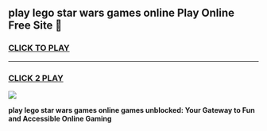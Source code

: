 
## play lego star wars games online Play Online Free Site 👋
<h3>
<a href="https://download.freeplayer.one?title=play_lego_star_wars_games_online&ref=21F">CLICK TO PLAY</a></h3>
<hr>

<h3>
<a href="https://download.freeplayer.one?title=play_lego_star_wars_games_online&ref=21F">CLICK 2 PLAY</a>
  
</h3>

<a href="https://download.freeplayer.one?title=play_lego_star_wars_games_online&ref=21F"><img src="https://cdnb.artstation.com/p/assets/images/images/032/539/853/original/anto-thomas-button-gif.gif"></a>


**play lego star wars games online games unblocked: Your Gateway to Fun and Accessible Online Gaming**
